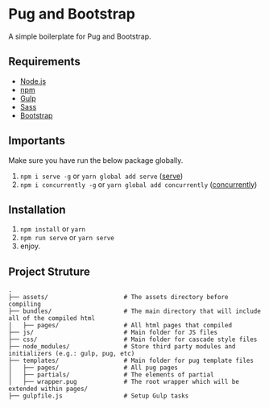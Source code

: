 # Pug and Bootstrap

A simple boilerplate for Pug and Bootstrap.

## Requirements

* [Node.js](https://nodejs.org)
* [npm](https://www.npmjs.com)
* [Gulp](http://gulpjs.com/)
* [Sass](https://sass-lang.com/)
* [Bootstrap](https://getbootstrap.com/)

## Importants

Make sure you have run the below package globally.
1. `npm i serve -g` or `yarn global add serve` ([serve](https://www.npmjs.com/package/serve))
2. `npm i concurrently -g` or `yarn global add concurrently` ([concurrently](https://www.npmjs.com/package/concurrently))

## Installation

1. `npm install` or `yarn`
2. `npm run serve` or `yarn serve`
3. enjoy.

## Project Struture

```
.
├── assets/                     # The assets directory before compiling
├── bundles/                    # The main directory that will include all of the compiled html
│   ├── pages/                  # All html pages that compiled
├── js/                         # Main folder for JS files
├── css/                        # Main folder for cascade style files
├── node_modules/               # Store third party modules and initializers (e.g.: gulp, pug, etc)
├── templates/                  # Main folder for pug template files
│   ├── pages/                  # All pug pages
│   ├── partials/               # The elements of partial
│   ├── wrapper.pug             # The root wrapper which will be extended within pages/
├── gulpfile.js                 # Setup Gulp tasks
```
